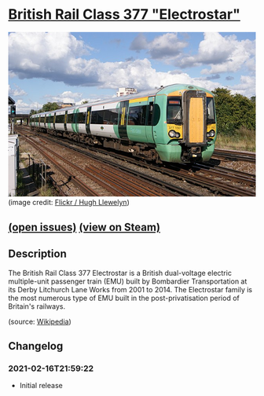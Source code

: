 # [British Rail Class 377 "Electrostar"](https://en.wikipedia.org/wiki/British_Rail_Class_377)
![image](image.jpg)  
(image credit: [Flickr / Hugh Llewelyn](https://www.flickr.com/photos/camperdown/20870385584/))
## [(open issues)](https://github.com/BenjaminEHowe/nimby-rails-mods/labels/trains%2Fbr-377) [(view on Steam)](https://steamcommunity.com/sharedfiles/filedetails/?id=2398188034)

## Description

The British Rail Class 377 Electrostar is a British dual-voltage electric multiple-unit passenger train (EMU) built by Bombardier Transportation at its Derby Litchurch Lane Works from 2001 to 2014. The Electrostar family is the most numerous type of EMU built in the post-privatisation period of Britain's railways.

(source: [Wikipedia](https://en.wikipedia.org/wiki/British_Rail_Class_377))

## Changelog

### 2021-02-16T21:59:22

- Initial release

